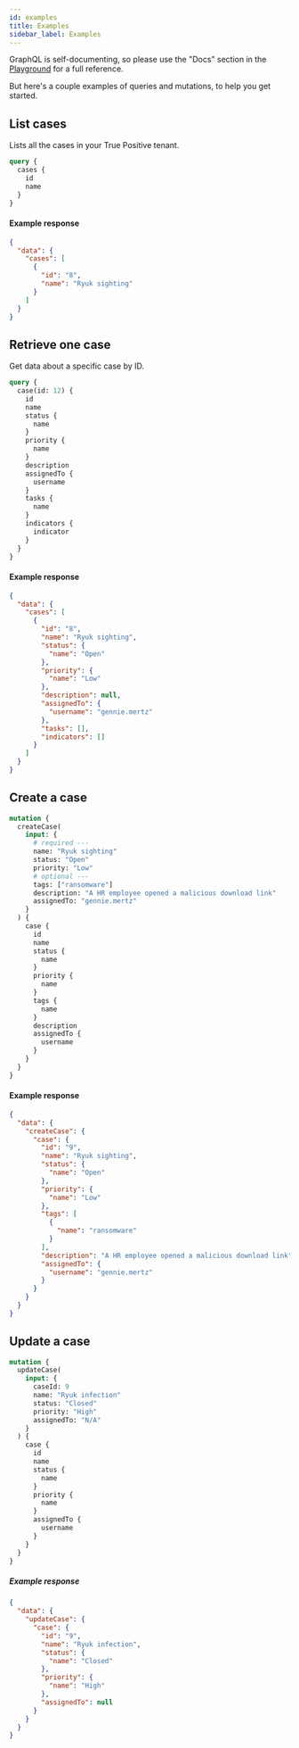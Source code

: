 ```yaml
---
id: examples
title: Examples
sidebar_label: Examples
---
```


GraphQL is self-documenting, so please use the "Docs" section in the [Playground](https://api.truepositive.app) for a full reference.

But here's a couple examples of queries and mutations, to help you get started.

## List cases

Lists all the cases in your True Positive tenant.

```graphql
query {
  cases {
    id
    name
  }
}
```

#### Example response

```json
{
  "data": {
    "cases": [
      {
        "id": "8",
        "name": "Ryuk sighting"
      }
    ]
  }
}
```

## Retrieve one case

Get data about a specific case by ID.

```graphql
query {
  case(id: 12) {
    id
    name
    status {
      name
    }
    priority {
      name
    }
    description
    assignedTo {
      username
    }
    tasks {
      name
    }
    indicators {
      indicator
    }
  }
}
```

#### Example response

```json
{
  "data": {
    "cases": [
      {
        "id": "8",
        "name": "Ryuk sighting",
        "status": {
          "name": "Open"
        },
        "priority": {
          "name": "Low"
        },
        "description": null,
        "assignedTo": {
          "username": "gennie.mertz"
        },
        "tasks": [],
        "indicators": []
      }
    ]
  }
}
```

## Create a case

```graphql
mutation {
  createCase(
    input: {
      # required ---
      name: "Ryuk sighting"
      status: "Open"
      priority: "Low"
      # optional ---
      tags: ["ransomware"]
      description: "A HR employee opened a malicious download link"
      assignedTo: "gennie.mertz"
    }
  ) {
    case {
      id
      name
      status {
        name
      }
      priority {
        name
      }
      tags {
        name
      }
      description
      assignedTo {
        username
      }
    }
  }
}
```

#### Example response

```json
{
  "data": {
    "createCase": {
      "case": {
        "id": "9",
        "name": "Ryuk sighting",
        "status": {
          "name": "Open"
        },
        "priority": {
          "name": "Low"
        },
        "tags": [
          {
            "name": "ransomware"
          }
        ],
        "description": "A HR employee opened a malicious download link",
        "assignedTo": {
          "username": "gennie.mertz"
        }
      }
    }
  }
}
```

## Update a case

```graphql
mutation {
  updateCase(
    input: {
      caseId: 9
      name: "Ryuk infection"
      status: "Closed"
      priority: "High"
      assignedTo: "N/A"
    }
  ) {
    case {
      id
      name
      status {
        name
      }
      priority {
        name
      }
      assignedTo {
        username
      }
    }
  }
}
```

##### Example response

```json
{
  "data": {
    "updateCase": {
      "case": {
        "id": "9",
        "name": "Ryuk infection",
        "status": {
          "name": "Closed"
        },
        "priority": {
          "name": "High"
        },
        "assignedTo": null
      }
    }
  }
}
```
